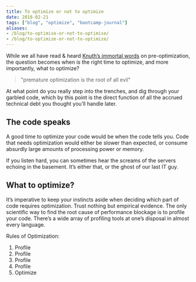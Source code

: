 ```yaml
---
title: To optimize or not to optimize
date: 2018-02-21
tags: ["blog", "optimize", "bootcamp-journal"]
aliases:
- /blog/to-optimise-or-not-to-optimise/
- /blog/to-optimize-or-not-to-optimize/
---
```


While we all have read & heard [Knuth’s immortal words](http://wiki.c2.com/?PrematureOptimization) on pre-optimization, the question becomes when is the right time to optimize, and more importantly, what to optimize?

>    "premature optimization is the root of all evil"

At what point do you really step into the trenches, and dig through your garbled code, which by this point is the direct function of all the accrued technical debt you thought you’ll handle later.

## The code speaks

A good time to optimize your code would be when the code tells you. Code that needs optimization would either be slower than expected, or consume absurdly large amounts of processing power or memory.

If you listen hard, you can sometimes hear the screams of the servers echoing in the basement. It’s either that, or the ghost of our last IT guy.

## What to optimize?

It’s imperative to keep your instincts aside when deciding which part of code requires optimization. Trust nothing but empirical evidence. The only scientific way to find the root cause of performance blockage is to profile your code. There’s a wide array of profiling tools at one’s disposal in almost every language.

Rules of Optimization:

1. Profile
2. Profile
3. Profile
4. Profile
5. Optimize
